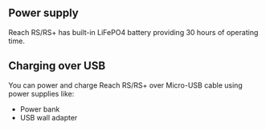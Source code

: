 ## Power supply

Reach RS/RS+ has built-in LiFePO4 battery providing 30 hours of operating time. 

## Charging over USB

You can power and charge Reach RS/RS+ over Micro-USB cable using power supplies like:

* Power bank
* USB wall adapter
